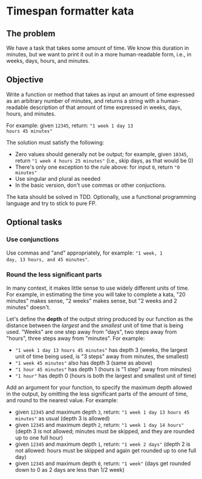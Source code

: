 # Timespan formatter kata

## The problem

We have a task that takes some amount of time. We know this duration in minutes, but we want to print it out in a more human-readable form, i.e., in weeks, days, hours, and minutes.

## Objective

Write a function or method that takes as input an amount of time expressed as an arbitrary number of minutes, and returns 
a string with a human-readable description of that amount of time expressed in weeks, days, hours, and minutes.

For example: given <code>12345</code>, return: <code>"1 week 1 day 13 hours 45 minutes"</code>

The solution must satisfy the following:

* Zero values should generally not be output; for example, given <code>10345</code>, return <code>"1 week 4 hours 25 minutes"</code> (i.e., skip days, as that would be 0)
* There's only one exception to the rule above: for input <code>0</code>, return <code>"0 minutes"</code>
* Use singular and plural as needed
* In the basic version, don't use commas or other conjuctions.

The kata should be solved in TDD. Optionally, use a functional programming language and try to stick to pure FP.

## Optional tasks

### Use conjunctions

Use commas and "and" appropriately, for example: <code>"1 week, 1 day, 13 hours, and 45 minutes"</code>.

### Round the less significant parts
In many context, it makes little sense to use widely different units of time. For example, in estimating the time you will take to complete a kata, "20 minutes" makes sense, "2 weeks" makes sense, but "2 weeks and 2 minutes" doesn't.

Let's define the **depth** of the output string produced by our function as the distance between the *largest* and 
the *smallest* unit of time that is being used. "Weeks" are one step away from "days", two steps away from "hours", three steps away from "minutes". For example:

* <code>"1 week 1 day 13 hours 45 minutes"</code> has depth 3 (weeks, the largest unit of time being used, is "3 steps" away from minutes, the smallest)
* <code>"1 week 45 minutes"</code> also has depth 3 (same as above)
* <code>"1 hour 45 minutes"</code> has depth 1 (hours is "1 step" away from minutes)
* <code>"1 hour"</code> has depth 0 (hours is both the largest and smallest unit of time)

Add an argument for your function, to specify the maximum depth allowed in the output, by omitting the less significant parts of the amount of time, and round to the nearest value. For example:

* given <code>12345</code> and maximum depth <code>3</code>, return: <code>"1 week 1 day 13 hours 45 minutes"</code> as usual (depth 3 is allowed)
* given <code>12345</code> and maximum depth <code>2</code>, return: <code>"1 week 1 day 14 hours"</code> (depth 3 is not allowed; minutes must be skipped, and they are rounded up to one full hour)
* given <code>12345</code> and maximum depth <code>1</code>, return: <code>"1 week 2 days"</code> (depth 2 is not allowed: hours must be skipped and again get rounded up to one full day)
* given <code>12345</code> and maximum depth <code>0</code>, return: <code>"1 week"</code> (days get rounded down to 0 as 2 days are less than 1/2 week)



